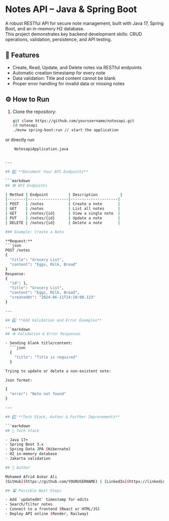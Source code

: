 # Notes API – Java & Spring Boot

A robust RESTful API for secure note management, built with Java 17, Spring Boot, and an in-memory H2 database.  
This project demonstrates key backend development skills: CRUD operations, validation, persistence, and API testing.

## 🚀 Features

- Create, Read, Update, and Delete notes via RESTful endpoints
- Automatic creation timestamp for every note
- Data validation: Title and content cannot be blank
- Proper error handling for invalid data or missing notes

## ⚙️ How to Run

1. Clone the repository:
   ```sh
   git clone https://github.com/yourusername/notesapi.git
   cd notesapi
   ./mvnw spring-boot:run // start the application 
   
or directly run
```sh
    NotesapiApplication.java


---

## 5️⃣ **Document Your API Endpoints**

```markdown
## 🛠️ API Endpoints

| Method | Endpoint         | Description          |
|--------|------------------|---------------------|
| POST   | /notes           | Create a note       |
| GET    | /notes           | List all notes      |
| GET    | /notes/{id}      | View a single note  |
| PUT    | /notes/{id}      | Update a note       |
| DELETE | /notes/{id}      | Delete a note       |

### Example: Create a Note

**Request:**
```json
POST /notes
{
  "title": "Grocery List",
  "content": "Eggs, Milk, Bread"
}
Response:
{
  "id": 1,
  "title": "Grocery List",
  "content": "Eggs, Milk, Bread",
  "createdAt": "2024-06-11T14:10:00.123"
}

---

## 6️⃣ **Add Validation and Error Examples**

```markdown
## ♻️ Validation & Error Responses

- Sending blank title/content:
  ```json
  {
    "title": "Title is required"
  }

Trying to update or delete a non-existent note:

Json format:

{
  "error": "Note not found"
}

---

## 7️⃣ **Tech Stack, Author & Further Improvements**

```markdown
## 🧰 Tech Stack

- Java 17+
- Spring Boot 3.x
- Spring Data JPA (Hibernate)
- H2 in-memory database
- Jakarta validation

## 👤 Author

Mohamed Afrid Askar Ali  
[GitHub](https://github.com/YOURUSERNAME) | [LinkedIn](https://linkedin.com/in/YOURUSERNAME)

## 🛣️ Possible Next Steps

- Add `updatedAt` timestamp for edits
- Search/filter notes
- Connect to a frontend (React or HTML/JS)
- Deploy API online (Render, Railway)